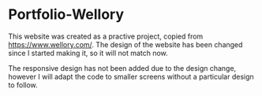 # Portfolio-Wellory

This website was created as a practive project, copied from https://www.wellory.com/. The design of the website has been changed since I started making it, so it will not match now. 

The responsive design has not been added due to the design change, however I will adapt the code to smaller screens without a particular design to follow. 
